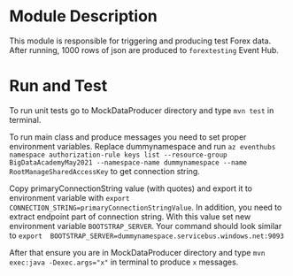 # Module Description 
This module is responsible for triggering and producing test Forex data. After running, 1000 rows of json are 
produced to `forextesting` Event Hub.

# Run and Test
To run unit tests go to MockDataProducer directory and type `mvn test` in terminal.

To run main class and produce messages you need to set proper environment variables. 
Replace dummynamespace and run `az eventhubs namespace authorization-rule keys list --resource-group 
BigDataAcademyMay2021 --namespace-name dummynamespace --name RootManageSharedAccessKey` to get connection string.

Copy primaryConnectionString value (with quotes) and export it to environment variable with `export 
CONNECTION_STRING=primaryConnectionStringValue`. In addition, you need to extract endpoint part of connection string. 
With this value set new environment variable `BOOTSTRAP_SERVER`. Your command should look similar to `export 
BOOTSTRAP_SERVER=dummynamespace.servicebus.windows.net:9093`

After that ensure you are in MockDataProducer directory and type `mvn exec:java -Dexec.args="x"` in terminal 
to produce `x` messages.
